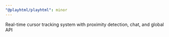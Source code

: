 ```yaml
---
"@playhtml/playhtml": minor
---
```


Real-time cursor tracking system with proximity detection, chat, and global API